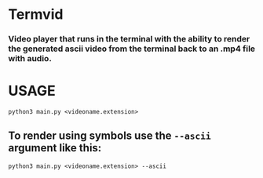 # Termvid
### Video player that runs in the terminal with the ability to render the generated ascii video from the terminal back to an .mp4 file with audio.

# USAGE
```
python3 main.py <videoname.extension>
```
## To render using symbols use the ```--ascii``` argument like this:
```
python3 main.py <videoname.extension> --ascii
```
